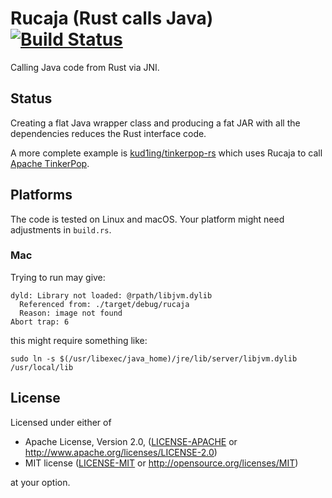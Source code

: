 # Rucaja (Rust calls Java) [![Build Status](https://travis-ci.org/kud1ing/rucaja.svg?branch=master)](https://travis-ci.org/kud1ing/rucaja)

Calling Java code from Rust via JNI.


## Status

Creating a flat Java wrapper class and producing a fat JAR with all the dependencies reduces the Rust interface code.

A more complete example is [kud1ing/tinkerpop-rs](https://github.com/kud1ing/tinkerpop-rs) which uses Rucaja to call [Apache TinkerPop](https://tinkerpop.apache.org).


## Platforms

The code is tested on Linux and macOS.
Your platform might need adjustments in `build.rs`.

### Mac

Trying to run may give:

    dyld: Library not loaded: @rpath/libjvm.dylib
      Referenced from: ./target/debug/rucaja
      Reason: image not found
    Abort trap: 6

this might require something like:

    sudo ln -s $(/usr/libexec/java_home)/jre/lib/server/libjvm.dylib /usr/local/lib


## License

Licensed under either of

 * Apache License, Version 2.0, ([LICENSE-APACHE](LICENSE-APACHE) or http://www.apache.org/licenses/LICENSE-2.0)
 * MIT license ([LICENSE-MIT](LICENSE-MIT) or http://opensource.org/licenses/MIT)

at your option.
